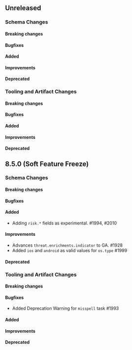 <!-- When adding an entry to the Changelog:

- Please follow the Keep a Changelog: http://keepachangelog.com/ guidelines.
- Please insert your changelog line ordered by PR ID.
- Make sure you add your entry to the correct section (schema or tooling).

Thanks, you're awesome :-) -->

## Unreleased

### Schema Changes

#### Breaking changes

#### Bugfixes

#### Added

#### Improvements

#### Deprecated

### Tooling and Artifact Changes

#### Breaking changes

#### Bugfixes

#### Added

#### Improvements

#### Deprecated

## 8.5.0 (Soft Feature Freeze)

### Schema Changes

#### Breaking changes

#### Bugfixes

#### Added

* Adding `risk.*` fields as experimental. #1994, #2010

#### Improvements

* Advances `threat.enrichments.indicator` to GA. #1928
* Added `ios` and `android` as valid values for `os.type` #1999

#### Deprecated

### Tooling and Artifact Changes

#### Breaking changes

#### Bugfixes

* Added Deprecation Warning for `misspell` task #1993

#### Added

#### Improvements

#### Deprecated

<!-- All empty sections:

## Unreleased

### Schema Changes

#### Breaking changes

#### Bugfixes

#### Added

#### Improvements

#### Deprecated

### Tooling and Artifact Changes

#### Breaking changes

#### Bugfixes

#### Added

#### Improvements

#### Deprecated

-->
